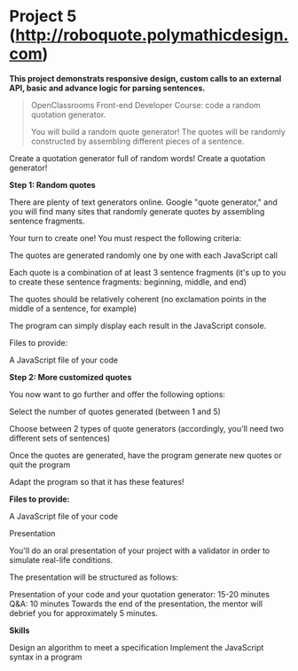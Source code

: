 # Project 5 (http://roboquote.polymathicdesign.com)

**This project demonstrats responsive design, custom calls to an external API, basic and advance logic for parsing sentences.**

>OpenClassrooms Front-end Developer Course: code a random quotation generator.
>
>You will build a random quote generator! The quotes will be randomly constructed by assembling different pieces of a sentence.

Create a quotation generator full of random words!
Create a quotation generator!

**Step 1: Random quotes**

There are plenty of text generators online. Google "quote generator," and you will find many sites that randomly generate quotes by assembling sentence fragments.

Your turn to create one! You must respect the following criteria:

The quotes are generated randomly one by one with each JavaScript call

Each quote is a combination of at least 3 sentence fragments (it's up to you to create these sentence fragments: beginning, middle, and end)

The quotes should be relatively coherent (no exclamation points in the middle of a sentence, for example)

The program can simply display each result in the JavaScript console.

Files to provide:

A JavaScript file of your code

**Step 2: More customized quotes**

You now want to go further and offer the following options:

Select the number of quotes generated (between 1 and 5)

Choose between 2 types of quote generators (accordingly, you'll need two different sets of sentences)

Once the quotes are generated, have the program generate new quotes or quit the program

Adapt the program so that it has these features!

**Files to provide:**

A JavaScript file of your code

Presentation

You'll do an oral presentation of your project with a validator in order to simulate real-life conditions. 

The presentation will be structured as follows:  

Presentation of your code and your quotation generator: 15-20 minutes
Q&A: 10 minutes
Towards the end of the presentation, the mentor will debrief you for approximately 5 minutes.

**Skills**

Design an algorithm to meet a specification
Implement the JavaScript syntax in a program
